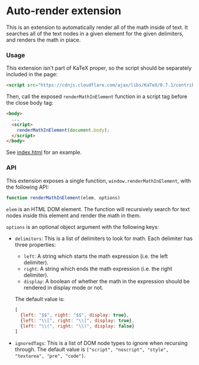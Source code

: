 # Auto-render extension

This is an extension to automatically render all of the math inside of text. It
searches all of the text nodes in a given element for the given delimiters, and
renders the math in place.

### Usage

This extension isn't part of KaTeX proper, so the script should be separately
included in the page:

```html
<script src="https://cdnjs.cloudflare.com/ajax/libs/KaTeX/0.7.1/contrib/auto-render.min.js"></script>
```

Then, call the exposed `renderMathInElement` function in a script tag
before the close body tag:

```html
<body>
  ...
  <script>
    renderMathInElement(document.body);
  </script>
</body>
```

See [index.html](index.html) for an example.

### API

This extension exposes a single function, `window.renderMathInElement`, with
the following API:

```js
function renderMathInElement(elem, options)
```

`elem` is an HTML DOM element. The function will recursively search for text
nodes inside this element and render the math in them.

`options` is an optional object argument with the following keys:

- `delimiters`: This is a list of delimiters to look for math. Each delimiter
  has three properties:

    - `left`: A string which starts the math expression (i.e. the left delimiter).
    - `right`: A string which ends the math expression (i.e. the right delimiter).
    - `display`: A boolean of whether the math in the expression should be
      rendered in display mode or not.

  The default value is:
   
  ```js
  [
    {left: "$$", right: "$$", display: true},
    {left: "\\[", right: "\\]", display: true},
    {left: "\\(", right: "\\)", display: false}
  ]
  ```

- `ignoredTags`: This is a list of DOM node types to ignore when recursing
  through. The default value is
  `["script", "noscript", "style", "textarea", "pre", "code"]`.
